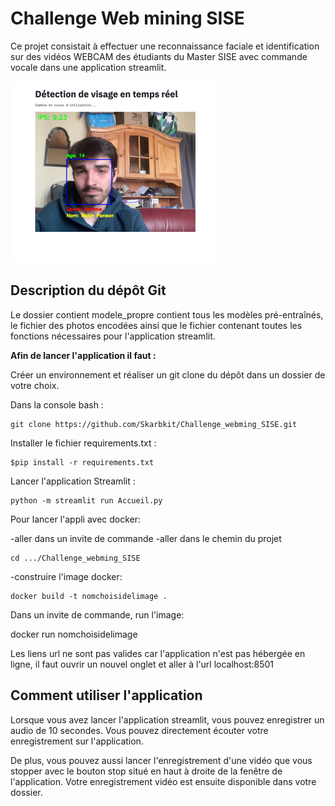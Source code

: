 # Challenge Web mining SISE

Ce projet consistait à effectuer une reconnaissance faciale et identification sur des vidéos WEBCAM des étudiants du Master SISE avec commande vocale dans une application streamlit.

![](image/detect_visage.png)

## Description du dépôt Git
Le dossier contient modele_propre contient tous les modèles pré-entraînés, le fichier des photos encodées ainsi que le fichier contenant toutes les fonctions nécessaires pour l'application streamlit.

**Afin de lancer l'application il faut :**

Créer un environnement et réaliser un git clone du dépôt dans un dossier de votre choix.

Dans la console bash :

```
git clone https://github.com/Skarbkit/Challenge_webming_SISE.git
```

Installer le fichier requirements.txt :
```
$pip install -r requirements.txt
```
Lancer l'application Streamlit :
```
python -m streamlit run Accueil.py
```
Pour lancer l'appli avec docker:

-aller dans un invite de commande -aller dans le chemin du projet
```
cd .../Challenge_webming_SISE
```
-construire l'image docker:
```
docker build -t nomchoisidelimage .
```
Dans un invite de commande, run l'image:

docker run nomchoisidelimage 

Les liens url ne sont pas valides car l'application n'est pas hébergée en ligne, il faut ouvrir un nouvel onglet et aller à l'url localhost:8501

## Comment utiliser l'application

Lorsque vous avez lancer l'application streamlit, vous pouvez enregistrer un audio de 10 secondes. Vous pouvez directement écouter votre enregistrement sur l'application.

De plus, vous pouvez aussi lancer l'enregistrement d'une vidéo que vous stopper avec le bouton stop situé en haut à droite de la fenêtre de l'application. Votre enregistrement vidéo est ensuite disponible dans votre dossier. 
